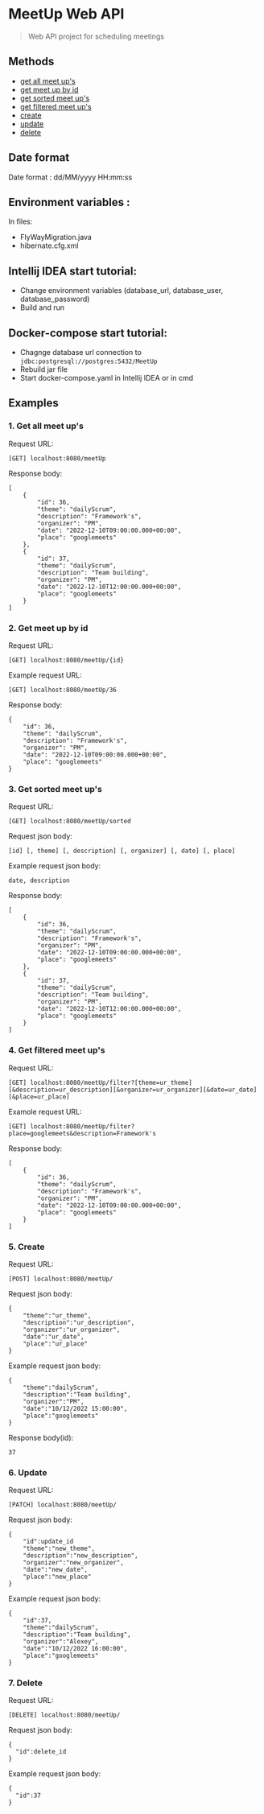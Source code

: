 # MeetUp Web API
> Web API project for scheduling meetings

## Methods

- [get all meet up's](#GetAll)
- [get meet up by id](#GetById)
- [get sorted meet up's](#GetSorted)
- [get filtered meet up's](#GetFiltered)
- [create](#Create)
- [update](#Update)
- [delete](#Delete)

## Date format 
Date format : dd/MM/yyyy HH:mm:ss

## Environment variables :
In files:
  - FlyWayMigration.java
  - hibernate.cfg.xml
  
## Intellij IDEA start tutorial:
  - Change environment variables (database_url, database_user, database_password)
  - Build and run
  
## Docker-compose start tutorial:
  - Chagnge database url connection to ```jdbc:postgresql://postgres:5432/MeetUp```
  - Rebuild jar file
  - Start docker-compose.yaml in Intellij IDEA or in cmd 

## Examples
### 1. <a name="GetAll">Get all meet up's</a>
Request URL: 
```
[GET] localhost:8080/meetUp
```

Response body:
```
[
	{
		"id": 36,
		"theme": "dailyScrum",
		"description": "Framework's",
		"organizer": "PM",
		"date": "2022-12-10T09:00:00.000+00:00",
		"place": "googlemeets"
	},
	{
		"id": 37,
		"theme": "dailyScrum",
		"description": "Team building",
		"organizer": "PM",
		"date": "2022-12-10T12:00:00.000+00:00",
		"place": "googlemeets"
	}
]
```
### 2. <a name="GetById">Get meet up by id</a>
Request URL: 
```
[GET] localhost:8080/meetUp/{id}
```
Example request URL:
```
[GET] localhost:8080/meetUp/36
```
Response body:
```
{
	"id": 36,
	"theme": "dailyScrum",
	"description": "Framework's",
	"organizer": "PM",
	"date": "2022-12-10T09:00:00.000+00:00",
	"place": "googlemeets"
}
```
### 3. <a name="GetSorted">Get sorted meet up's</a>
Request URL: 
```
[GET] localhost:8080/meetUp/sorted
```
Request json body:
```
[id] [, theme] [, description] [, organizer] [, date] [, place]
```
Example request json body:
```
date, description
```
Response body:
```
[
	{
		"id": 36,
		"theme": "dailyScrum",
		"description": "Framework's",
		"organizer": "PM",
		"date": "2022-12-10T09:00:00.000+00:00",
		"place": "googlemeets"
	},
	{
		"id": 37,
		"theme": "dailyScrum",
		"description": "Team building",
		"organizer": "PM",
		"date": "2022-12-10T12:00:00.000+00:00",
		"place": "googlemeets"
	}
]
```
### 4. <a name="GetFiltered">Get filtered meet up's</a>
Request URL: 
```
[GET] localhost:8080/meetUp/filter?[theme=ur_theme][&description=ur_description][&organizer=ur_organizer][&date=ur_date][&place=ur_place]
```
Examole request URL: 
```
[GET] localhost:8080/meetUp/filter?place=googlemeets&description=Framework's
```

Response body:
```
[
	{
		"id": 36,
		"theme": "dailyScrum",
		"description": "Framework's",
		"organizer": "PM",
		"date": "2022-12-10T09:00:00.000+00:00",
		"place": "googlemeets"
	}
]
```
### 5. <a name="Create">Create</a>
Request URL: 
```
[POST] localhost:8080/meetUp/
```
Request json body:
```
{
 	"theme":"ur_theme",
	"description":"ur_description",
	"organizer":"ur_organizer",
	"date":"ur_date",
	"place":"ur_place"
}
```
Example request json body:
```
{
	"theme":"dailyScrum",
	"description":"Team building",
	"organizer":"PM",
	"date":"10/12/2022 15:00:00",
	"place":"googlemeets"
}
```
Response body(id):
```
37
```
### 6. <a name="Update">Update</a>
Request URL: 
```
[PATCH] localhost:8080/meetUp/
```
Request json body:
```
{
  	"id":update_id
  	"theme":"new_theme",
	"description":"new_description",
	"organizer":"new_organizer",
	"date":"new_date",
	"place":"new_place"
}
```
Example request json body:
```
{
  	"id":37,
	"theme":"dailyScrum",
	"description":"Team building",
	"organizer":"Alexey",
	"date":"10/12/2022 16:00:00",
	"place":"googlemeets"
}
```
### 7. <a name="Delete">Delete</a>
Request URL: 
```
[DELETE] localhost:8080/meetUp/
```
Request json body:
```
{
  "id":delete_id
}
```
Example request json body:
```
{
  "id":37
}
```
